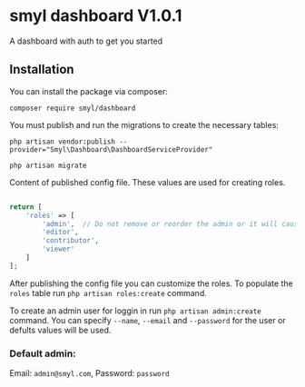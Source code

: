 # smyl dashboard V1.0.1

A dashboard with auth to get you started

## Installation

You can install the package via composer:

`composer require smyl/dashboard`

You must publish and run the migrations to create the necessary tables:

`php artisan vendor:publish --provider="Smyl\Dashboard\DashboardServiceProvider"`

`php artisan migrate`

Content of published config file. These values are used for creating roles.

```php

return [
    'roles' => [
        'admin',  // Do not remove or reorder the admin or it will cause errors.
        'editor',
        'contributor',
        'viewer'
    ]
];
```

After publishing the config file you can customize the roles. To populate the `roles` table run `php artisan roles:create` command.

To create an admin user for loggin in run `php artisan admin:create` command. You can specify `--name`, `--email` and `--password` for the user or defults values will be used.

### Default admin:

Email: `admin@smyl.com`, Password: `password`

